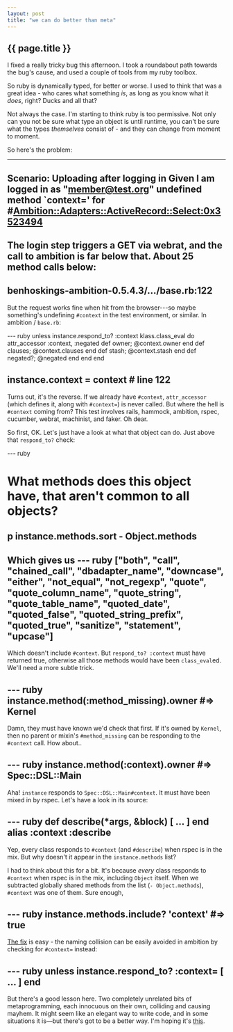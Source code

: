 ```yaml
---
layout: post
title: "we can do better than meta"
---
```


## {{ page.title }}

I fixed a really tricky bug this afternoon. I took a roundabout path towards the bug's cause, and used a couple of tools from my ruby toolbox.

So ruby is dynamically typed, for better or worse. I used to think that was a great idea - who cares what something *is*, as long as you know what it *does*, right? Ducks and all that?

Not always the case. I'm starting to think ruby is too permissive. Not only can you not be sure what type an object is until runtime, you can't be sure what the types *themselves* consist of - and they can change from moment to moment.

So here's the problem:

---
Scenario: Uploading after logging in
  Given I am logged in as "member@test.org"
    undefined method `context=' for #<Ambition::Adapters::ActiveRecord::Select:0x3523494>
---

The login step triggers a GET via webrat, and the call to ambition is far below that. About 25 method calls below:
---
benhoskings-ambition-0.5.4.3/.../base.rb:122
---

But the request works fine when hit from the browser---so maybe something's undefining `#context` in the test environment, or similar. In ambition / `base.rb`:

--- ruby
unless instance.respond_to? :context
  klass.class_eval do
    attr_accessor :context, :negated
    def owner;    @context.owner   end
    def clauses;  @context.clauses end
    def stash;    @context.stash   end
    def negated?; @negated         end
  end
end

instance.context = context # line 122
---

Turns out, it's the reverse. If we already have `#context`, `attr_accessor` (which defines it, along with `#context=`) is never called. But where the hell is `#context` coming from? This test involves rails, hammock, ambition, rspec, cucumber, webrat, machinist, and faker. Oh dear.

So first, OK. Let's just have a look at what that object can do. Just above that `respond_to?` check:

--- ruby
# What methods does this object have, that aren't common to all objects?
p instance.methods.sort - Object.methods
---
Which gives us
--- ruby
["both", "call", "chained_call", "dbadapter_name", "downcase", "either", "not_equal", "not_regexp", "quote", "quote_column_name", "quote_string", "quote_table_name", "quoted_date", "quoted_false", "quoted_string_prefix", "quoted_true", "sanitize", "statement", "upcase"]
---

Which doesn't include `#context`. But `respond_to? :context` must have returned true, otherwise all those methods would have been `class_eval`ed. We'll need a more subtle trick.

--- ruby
instance.method(:method_missing).owner #=> Kernel
---

Damn, they must have known we'd check that first. If it's owned by `Kernel`, then no parent or mixin's `#method_missing` can be responding to the `#context` call. How about..

--- ruby
instance.method(:context).owner #=> Spec::DSL::Main
---

Aha! `instance` responds to `Spec::DSL::Main#context`. It must have been mixed in by rspec. Let's have a look in its source:

--- ruby
def describe(*args, &block)
  [ ... ]
end
alias :context :describe
---

Yep, every class responds to `#context` (and `#describe`) when rspec is in the mix. But why doesn't it appear in the `instance.methods` list?

I had to think about this for a bit. It's because *every* class responds to `#context` when rspec is in the mix, including `Object` itself. When we subtracted globally shared methods from the list (`- Object.methods`), `#context` was one of them. Sure enough,

--- ruby
instance.methods.include? 'context' #=> true
---

[The fix](http://github.com/benhoskings/ambition/commit/22dba94f1b4ed144b57f3d8dc4a15c91a4c6f65e) is easy - the naming collision can be easily avoided in ambition by checking for `#context=` instead:

--- ruby
unless instance.respond_to? :context=
  [ ... ]
end
---

But there's a good lesson here. Two completely unrelated bits of metaprogramming, each innocuous on their own, colliding and causing mayhem. It might seem like an elegant way to write code, and in some situations it is—but there's got to be a better way. I'm hoping it's [this](http://www.scala-lang.org/).



